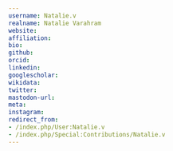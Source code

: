 ```yaml
---
username: Natalie.v
realname: Natalie Varahram
website: 
affiliation: 
bio: 
github: 
orcid: 
linkedin: 
googlescholar: 
wikidata: 
twitter: 
mastodon-url: 
meta:
instagram:
redirect_from:
- /index.php/User:Natalie.v
- /index.php/Special:Contributions/Natalie.v
---
```


